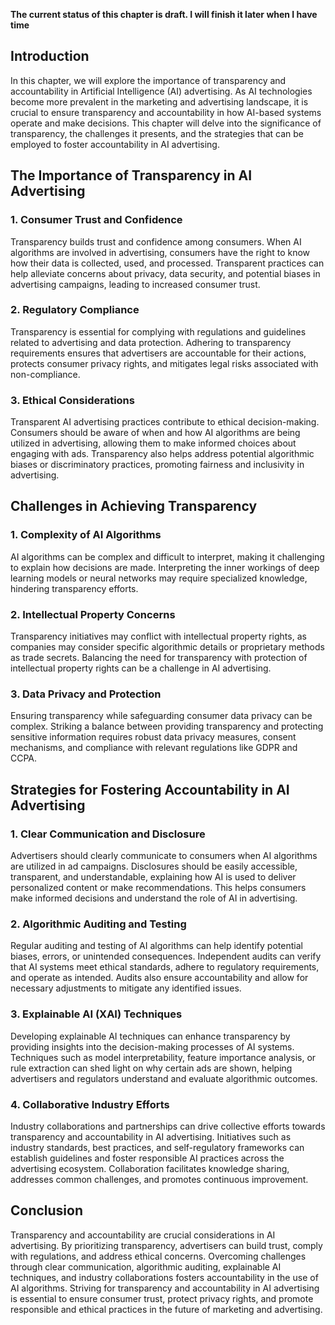 **The current status of this chapter is draft. I will finish it later when I have time**

Introduction
------------

In this chapter, we will explore the importance of transparency and accountability in Artificial Intelligence (AI) advertising. As AI technologies become more prevalent in the marketing and advertising landscape, it is crucial to ensure transparency and accountability in how AI-based systems operate and make decisions. This chapter will delve into the significance of transparency, the challenges it presents, and the strategies that can be employed to foster accountability in AI advertising.

The Importance of Transparency in AI Advertising
------------------------------------------------

### 1. Consumer Trust and Confidence

Transparency builds trust and confidence among consumers. When AI algorithms are involved in advertising, consumers have the right to know how their data is collected, used, and processed. Transparent practices can help alleviate concerns about privacy, data security, and potential biases in advertising campaigns, leading to increased consumer trust.

### 2. Regulatory Compliance

Transparency is essential for complying with regulations and guidelines related to advertising and data protection. Adhering to transparency requirements ensures that advertisers are accountable for their actions, protects consumer privacy rights, and mitigates legal risks associated with non-compliance.

### 3. Ethical Considerations

Transparent AI advertising practices contribute to ethical decision-making. Consumers should be aware of when and how AI algorithms are being utilized in advertising, allowing them to make informed choices about engaging with ads. Transparency also helps address potential algorithmic biases or discriminatory practices, promoting fairness and inclusivity in advertising.

Challenges in Achieving Transparency
------------------------------------

### 1. Complexity of AI Algorithms

AI algorithms can be complex and difficult to interpret, making it challenging to explain how decisions are made. Interpreting the inner workings of deep learning models or neural networks may require specialized knowledge, hindering transparency efforts.

### 2. Intellectual Property Concerns

Transparency initiatives may conflict with intellectual property rights, as companies may consider specific algorithmic details or proprietary methods as trade secrets. Balancing the need for transparency with protection of intellectual property rights can be a challenge in AI advertising.

### 3. Data Privacy and Protection

Ensuring transparency while safeguarding consumer data privacy can be complex. Striking a balance between providing transparency and protecting sensitive information requires robust data privacy measures, consent mechanisms, and compliance with relevant regulations like GDPR and CCPA.

Strategies for Fostering Accountability in AI Advertising
---------------------------------------------------------

### 1. Clear Communication and Disclosure

Advertisers should clearly communicate to consumers when AI algorithms are utilized in ad campaigns. Disclosures should be easily accessible, transparent, and understandable, explaining how AI is used to deliver personalized content or make recommendations. This helps consumers make informed decisions and understand the role of AI in advertising.

### 2. Algorithmic Auditing and Testing

Regular auditing and testing of AI algorithms can help identify potential biases, errors, or unintended consequences. Independent audits can verify that AI systems meet ethical standards, adhere to regulatory requirements, and operate as intended. Audits also ensure accountability and allow for necessary adjustments to mitigate any identified issues.

### 3. Explainable AI (XAI) Techniques

Developing explainable AI techniques can enhance transparency by providing insights into the decision-making processes of AI systems. Techniques such as model interpretability, feature importance analysis, or rule extraction can shed light on why certain ads are shown, helping advertisers and regulators understand and evaluate algorithmic outcomes.

### 4. Collaborative Industry Efforts

Industry collaborations and partnerships can drive collective efforts towards transparency and accountability in AI advertising. Initiatives such as industry standards, best practices, and self-regulatory frameworks can establish guidelines and foster responsible AI practices across the advertising ecosystem. Collaboration facilitates knowledge sharing, addresses common challenges, and promotes continuous improvement.

Conclusion
----------

Transparency and accountability are crucial considerations in AI advertising. By prioritizing transparency, advertisers can build trust, comply with regulations, and address ethical concerns. Overcoming challenges through clear communication, algorithmic auditing, explainable AI techniques, and industry collaborations fosters accountability in the use of AI algorithms. Striving for transparency and accountability in AI advertising is essential to ensure consumer trust, protect privacy rights, and promote responsible and ethical practices in the future of marketing and advertising.
